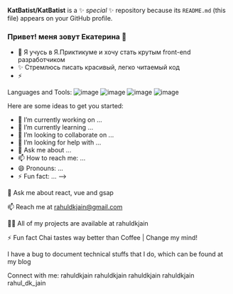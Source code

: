 **KatBatist/KatBatist** is a ✨ _special_ ✨ repository because its `README.md` (this file) appears on your GitHub profile.

### Привет! меня зовут Екатерина 👋

- 🌱 Я учусь в Я.Приктикуме и хочу стать крутым front-end разработчиком
- ✨ Стремлюсь писать красивый, легко читаемый код
- ⚡  

Languages and Tools:
![image](https://user-images.githubusercontent.com/92022638/158613910-b45b014a-de2c-460e-8bc6-5b8b9cf57634.png)
![image](https://user-images.githubusercontent.com/92022638/158613944-6b6a1376-d985-4870-838a-ab88c7bf9157.png)
![image](https://user-images.githubusercontent.com/92022638/158614226-cebc2e67-5648-4895-9164-f2e8a938c1ec.png)
![image](https://user-images.githubusercontent.com/92022638/158613136-a5836653-fc95-486a-8975-98f82626a707.png)

Here are some ideas to get you started:

- 🔭 I’m currently working on ...
- 🌱 I’m currently learning ...
- 👯 I’m looking to collaborate on ...
- 🤔 I’m looking for help with ...
- 💬 Ask me about ...
- 📫 How to reach me: ...
- 😄 Pronouns: ...
- ⚡ Fun fact: ...
-->


💬 Ask me about react, vue and gsap

📫 Reach me at rahuldkjain@gmail.com

👨‍💻 All of my projects are available at rahuldkjain

⚡ Fun fact Chai tastes way better than Coffee | Change my mind!

I have a bug to document technical stuffs that I do, which can be found at my blog

Connect with me:
rahuldkjain rahuldkjain rahuldkjain rahuldkjain rahul_dk_jain
